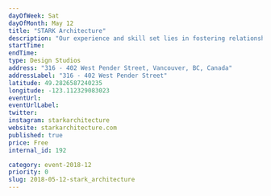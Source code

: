 ```yaml
---
dayOfWeek: Sat
dayOfMonth: May 12
title: "STARK Architecture"
description: "Our experience and skill set lies in fostering relationships with the clients and listening to their needs. We like to change and adapt our styles to suit the client and love experimenting with new ideas, software, materials and processes. Join us as we open our doors for a lineup of models, drawings, and snacks!"
startTime: 
endTime: 
type: Design Studios
address: "316 - 402 West Pender Street, Vancouver, BC, Canada"
addressLabel: "316 - 402 West Pender Street"
latitude: 49.2826587240235
longitude: -123.112329083023
eventUrl: 
eventUrlLabel: 
twitter: 
instagram: starkarchitecture
website: starkarchitecture.com
published: true
price: Free
internal_id: 192

category: event-2018-12
priority: 0
slug: 2018-05-12-stark_architecture
---
```

